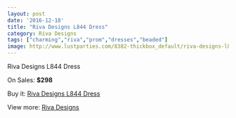 ```yaml
---
layout: post
date: '2016-12-18'
title: "Riva Designs L844 Dress"
category: Riva Designs
tags: ["charming","riva","prom","dresses","beaded"]
image: http://www.lustparties.com/8382-thickbox_default/riva-designs-l844-dress.jpg
---
```

Riva Designs L844 Dress

On Sales: **$298**
<a href="https://www.lustparties.com/en/riva-designs/2832-riva-designs-l844-dress.html"><amp-img layout="responsive" width="600" height="600" src="//www.lustparties.com/8382-thickbox_default/riva-designs-l844-dress.jpg" alt="Riva Designs L844 Dress 0" /></a>

Buy it: [Riva Designs L844 Dress](https://www.lustparties.com/en/riva-designs/2832-riva-designs-l844-dress.html "Riva Designs L844 Dress")

View more: [Riva Designs](https://www.lustparties.com/en/6-riva-designs "Riva Designs")